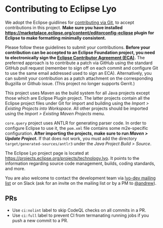 # Contributing to Eclipse Lyo

We adopt the Eclipse guidlines for [contributing via Git](https://wiki.eclipse.org/Development_Resources/Contributing_via_Git), to accept contributions in this project. **Make sure you have installed https://marketplace.eclipse.org/content/editorconfig-eclipse plugin for Eclipse to make formatting minimally consistent.**

Please follow these guidelines to submit your contributions. **Before your contribution can be accepted to an Eclipse Foundation project, you need to electronically sign the [Eclipse Contributor Agreement (ECA)](https://eclipse.org/legal/ECA.php).**
The preferred approach is to contribute a patch via GitHub using the standard GitHub pull request (remember to sign off on each commit and configure Git to use the same email addressed used to sign an ECA).
Alternatively, you can submit your contribution as a patch attachment on the corresponding Bugzilla or Github issue.
(This project no longer supports Gerrit.)


This project uses Maven as the build system for all Java projects except those which are Eclipse Plugin project. The latter projects contain all the Eclipse project files under Git for import and building using the *Import > Existing Projects into Workspace*. All other projects should be imported using the *Import > Existing Maven Projects* menu.

`core.query` project uses ANTLR for generating parser code. In order to configure Eclipse to use it, the `pom.xml` file contains some m2e-specific configuration. **After importing the projects, make sure to run *Maven > Update Project*.** If that does not work, you must add the directory `target/generated-sources/antlr3` under the *Java Project Build > Source*.


The Eclipse Lyo project page is located at https://projects.eclipse.org/projects/technology.lyo. It points to the information regarding source code management, builds, coding standards, and more.

You are also welcome to contact the development team via [lyo-dev mailing list](https://dev.eclipse.org/mailman/listinfo/lyo-dev) or on Slack (ask for an invite on the mailing list or by a PM to [@andrew](https://forum.open-services.net/u/andrew)).

## PRs

- Use `ci:nolint` label to skip CodeQL checks on all commits in a PR.
- Use `ci:full` label to prevent CI from termanating running jobs if you push a new commit to a PR.
